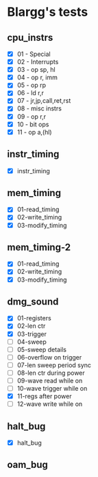 # Blargg's tests

## cpu_instrs
- [x] 01 - Special
- [x] 02 - Interrupts
- [x] 03 - op sp, hl
- [x] 04 - op r, imm
- [x] 05 - op rp
- [x] 06 - ld r,r
- [x] 07 - jr,jp,call,ret,rst
- [x] 08 - misc instrs
- [x] 09 - op r,r
- [x] 10 - bit ops
- [x] 11 - op a,(hl)

## instr_timing
- [x] instr_timing

## mem_timing
- [x] 01-read_timing
- [x] 02-write_timing
- [x] 03-modify_timing

## mem_timing-2
- [x] 01-read_timing
- [x] 02-write_timing
- [x] 03-modify_timing

## dmg_sound
- [x] 01-registers
- [x] 02-len ctr
- [x] 03-trigger
- [ ] 04-sweep
- [ ] 05-sweep details
- [ ] 06-overflow on trigger
- [ ] 07-len sweep period sync
- [ ] 08-len ctr during power
- [ ] 09-wave read while on
- [ ] 10-wave trigger while on
- [x] 11-regs after power
- [ ] 12-wave write while on

## halt_bug
- [x] halt_bug

## oam_bug

